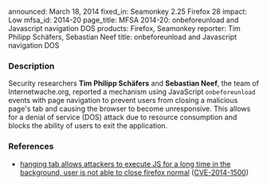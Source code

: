announced: March 18, 2014
fixed_in: Seamonkey 2.25
          Firefox 28
impact: Low
mfsa_id: 2014-20
page_title: MFSA 2014-20: onbeforeunload and Javascript navigation DOS
products: Firefox, Seamonkey
reporter: Tim Philipp Schäfers, Sebastian Neef
title: onbeforeunload and Javascript navigation DOS

<h3>Description</h3>

<p>Security researchers <strong>Tim Philipp Schäfers</strong> and
<strong>Sebastian Neef</strong>, the team of Internetwache.org, reported a
mechanism using JavaScript <code>onbeforeunload</code> events with page
navigation to prevent users from closing a malicious page's tab and causing the
browser to become unresponsive. This allows for a denial of service (DOS) attack
due to resource consumption and blocks the ability of users to exit the
application.
</p>

<h3>References</h3>

<ul>
  <li><a href="https://bugzilla.mozilla.org/show_bug.cgi?id=956524">
       hanging tab allows attackers to execute JS for a long time in the
background, user is not able to close firefox normal</a> (<a href="http://cve.mitre.org/cgi-bin/cvename.cgi?name=CVE-2014-1500" class="ex-ref">CVE-2014-1500</a>)</li>
</ul>



